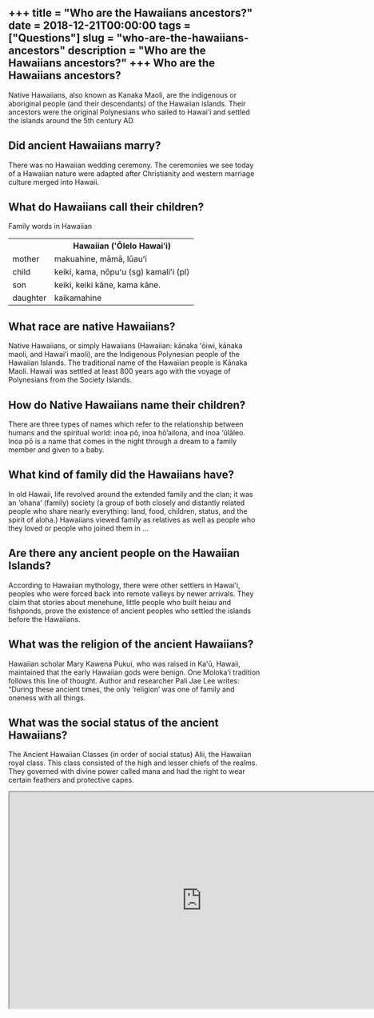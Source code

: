 +++
title = "Who are the Hawaiians ancestors?"
date = 2018-12-21T00:00:00
tags = ["Questions"]
slug = "who-are-the-hawaiians-ancestors"
description = "Who are the Hawaiians ancestors?"
+++
Who are the Hawaiians ancestors?
--------------------------------

Native Hawaiians, also known as Kanaka Maoli, are the indigenous or aboriginal people (and their descendants) of the Hawaiian islands. Their ancestors were the original Polynesians who sailed to Hawai’i and settled the islands around the 5th century AD.

Did ancient Hawaiians marry?
----------------------------

There was no Hawaiian wedding ceremony. The ceremonies we see today of a Hawaiian nature were adapted after Christianity and western marriage culture merged into Hawaii.

What do Hawaiians call their children?
--------------------------------------

Family words in Hawaiian

<table><tr><th></th><th>Hawaiian (ʻŌlelo Hawaiʻi)</th></tr><tr><td>mother</td><td>makuahine, māmā, lūauʻi</td></tr><tr><td>child</td><td>keiki, kama, nōpuʻu (sg) kamaliʻi (pl)</td></tr><tr><td>son</td><td>keiki, keiki kāne, kama kāne.</td></tr><tr><td>daughter</td><td>kaikamahine</td></tr></table>

What race are native Hawaiians?
-------------------------------

Native Hawaiians, or simply Hawaiians (Hawaiian: kānaka ʻōiwi, kānaka maoli, and Hawaiʻi maoli), are the Indigenous Polynesian people of the Hawaiian Islands. The traditional name of the Hawaiian people is Kānaka Maoli. Hawaii was settled at least 800 years ago with the voyage of Polynesians from the Society Islands.

How do Native Hawaiians name their children?
--------------------------------------------

There are three types of names which refer to the relationship between humans and the spiritual world: inoa pō, inoa hō’ailona, and inoa ‘ūlāleo. Inoa pō is a name that comes in the night through a dream to a family member and given to a baby.

What kind of family did the Hawaiians have?
-------------------------------------------

In old Hawaii, life revolved around the extended family and the clan; it was an ‘ohana’ (family) society (a group of both closely and distantly related people who share nearly everything: land, food, children, status, and the spirit of aloha.) Hawaiians viewed family as relatives as well as people who they loved or people who joined them in …

Are there any ancient people on the Hawaiian Islands?
-----------------------------------------------------

According to Hawaiian mythology, there were other settlers in Hawaiʻi, peoples who were forced back into remote valleys by newer arrivals. They claim that stories about menehune, little people who built heiau and fishponds, prove the existence of ancient peoples who settled the islands before the Hawaiians.

What was the religion of the ancient Hawaiians?
-----------------------------------------------

Hawaiian scholar Mary Kawena Pukui, who was raised in Kaʻū, Hawaii, maintained that the early Hawaiian gods were benign. One Molokaʻi tradition follows this line of thought. Author and researcher Pali Jae Lee writes: “During these ancient times, the only ‘religion’ was one of family and oneness with all things.

What was the social status of the ancient Hawaiians?
----------------------------------------------------

The Ancient Hawaiian Classes (in order of social status) Alii, the Hawaiian royal class. This class consisted of the high and lesser chiefs of the realms. They governed with divine power called mana and had the right to wear certain feathers and protective capes.

<iframe allow="accelerometer; autoplay; clipboard-write; encrypted-media; gyroscope; picture-in-picture" allowfullscreen="" class="__youtube_prefs__  epyt-is-override  no-lazyload" data-no-lazy="1" data-origheight="433" data-origwidth="770" data-skipgform_ajax_framebjll="" height="433" id="_ytid_20972" loading="lazy" src="https://www.youtube.com/embed/4Gyz0g5YpnE?enablejsapi=1&autoplay=0&cc_load_policy=0&cc_lang_pref=&iv_load_policy=1&loop=0&modestbranding=0&rel=1&fs=1&playsinline=0&autohide=2&theme=dark&color=red&controls=1&" title="YouTube player" width="770"></iframe>